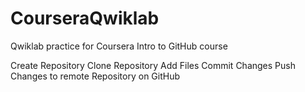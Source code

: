 # CourseraQwiklab
Qwiklab practice for Coursera Intro to GitHub course

Create Repository
Clone Repository
Add Files
Commit Changes
Push Changes to remote Repository on GitHub
